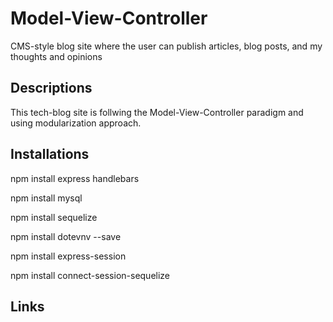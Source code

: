 # Model-View-Controller
CMS-style blog site where the user can publish articles, blog posts, and my thoughts and opinions

## Descriptions 

This tech-blog site is follwing the Model-View-Controller paradigm and using modularization approach. 

## Installations 

npm install express handlebars 

npm install mysql

npm install sequelize 

npm install dotevnv --save 

npm install express-session 

npm install connect-session-sequelize 

## Links 


